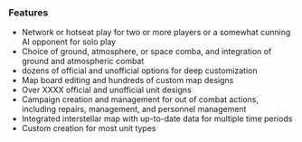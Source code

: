 ### Features 

- Network or hotseat play for two or more players or a somewhat cunning AI opponent for solo play
- Choice of ground, atmosphere, or space comba, and integration of ground and atmospheric combat
- dozens of official and unofficial options for deep customization
- Map board editing and hundreds of custom map designs
- Over XXXX official and unofficial unit designs
- Campaign creation and management for out of combat actions, including repairs, management, and personnel management
- Integrated interstellar map with up-to-date data for multiple time periods
- Custom creation for most unit types
